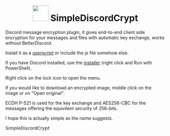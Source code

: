 <h1 align="center">
    <img src="https://gitlab.com/An0/SimpleDiscordCrypt/avatar" height="50" width="50">
    SimpleDiscordCrypt
</h1>

Discord message encryption plugin, it gives end-to-end client side encryption for your messages and files with automatic key exchange, works without BetterDiscord.

Install it as a [userscript](https://gitlab.com/An0/SimpleDiscordCrypt/raw/master/SimpleDiscordCrypt.user.js) or include the js file somehow else.

If you have Discord installed, use the [installer](https://gitlab.com/An0/SimpleDiscordCrypt/raw/master/SimpleDiscordCryptInstaller.ps1) (right click and Run with PowerShell).

Right click on the lock icon to open the menu.

If you would like to download an encrypted image, middle click on the image or on "Open original".


ECDH P-521 is used for the key exchange and AES256-CBC for the messages offering the equivilent security of 256-bits.

I hope this is actually simple as the name suggests.











𝘚𝘪𝘮𝘱𝘭𝘦𝘋𝘪𝘴𝘤𝘰𝘳𝘥𝘊𝘳𝘺𝘱𝘵